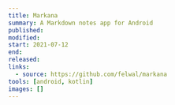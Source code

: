 ```yaml
---
title: Markana
summary: A Markdown notes app for Android
published:
modified:
start: 2021-07-12
end:
released:
links:
  - source: https://github.com/felwal/markana
tools: [android, kotlin]
images: []
---
```

